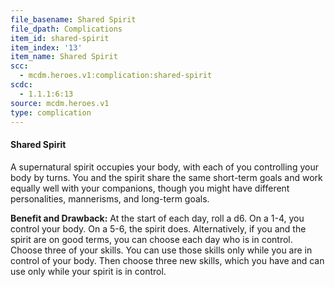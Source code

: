 ```yaml
---
file_basename: Shared Spirit
file_dpath: Complications
item_id: shared-spirit
item_index: '13'
item_name: Shared Spirit
scc:
  - mcdm.heroes.v1:complication:shared-spirit
scdc:
  - 1.1.1:6:13
source: mcdm.heroes.v1
type: complication
---
```


#### Shared Spirit

A supernatural spirit occupies your body, with each of you controlling your body by turns. You and the spirit share the same short-term goals and work equally well with your companions, though you might have different personalities, mannerisms, and long-term goals.

**Benefit and Drawback:** At the start of each day, roll a d6. On a 1-4, you control your body. On a 5-6, the spirit does. Alternatively, if you and the spirit are on good terms, you can choose each day who is in control. Choose three of your skills. You can use those skills only while you are in control of your body. Then choose three new skills, which you have and can use only while your spirit is in control.
